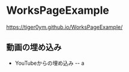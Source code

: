 # WorksPageExample

https://tiger0ym.github.io/WorksPageExample/


## 動画の埋め込み
- YouTubeからの埋め込み
-- a
